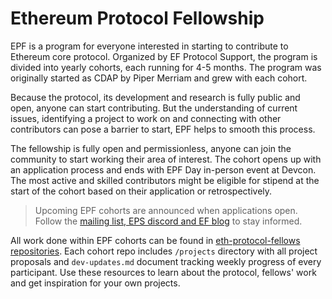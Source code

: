 # Ethereum Protocol Fellowship

<!-- markdownlint-disable MD013 -->

EPF is a program for everyone interested in starting to contribute to Ethereum core protocol. Organized by EF Protocol Support, the program is divided into yearly cohorts, each running for 4-5 months. The program was originally started as CDAP by Piper Merriam and grew with each cohort.

Because the protocol, its development and research is fully public and open, anyone can start contributing. But the understanding of current issues, identifying a project to work on and connecting with other contributors can pose a barrier to start, EPF helps to smooth this process.

The fellowship is fully open and permissionless, anyone can join the community to start working their area of interest. The cohort opens up with an application process and ends with EPF Day in-person event at Devcon. The most active and skilled contributors might be eligible for stipend at the start of the cohort based on their application or retrospectively.

> Upcoming EPF cohorts are announced when applications open. Follow the [mailing list, EPS discord and EF blog](/eps/intro.md#important-links) to stay informed.

All work done within EPF cohorts can be found in [eth-protocol-fellows repositories](https://github.com/orgs/eth-protocol-fellows/repositories). Each cohort repo includes `/projects` directory with all project proposals and `dev-updates.md` document tracking weekly progress of every participant. Use these resources to learn about the protocol, fellows' work and get inspiration for your own projects.
